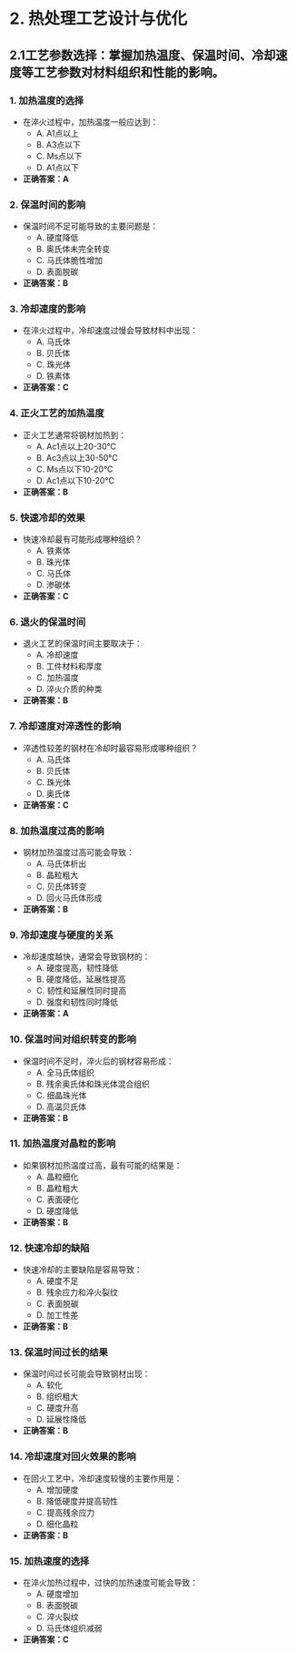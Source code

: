 # 2. **热处理工艺设计与优化**
## 2.1**工艺参数选择**：掌握加热温度、保温时间、冷却速度等工艺参数对材料组织和性能的影响。
### 1. **加热温度的选择**
   - 在淬火过程中，加热温度一般应达到：
     - A. A1点以上
     - B. A3点以下
     - C. Ms点以下
     - D. A1点以下
   - **正确答案：A**

### 2. **保温时间的影响**
   - 保温时间不足可能导致的主要问题是：
     - A. 硬度降低
     - B. 奥氏体未完全转变
     - C. 马氏体脆性增加
     - D. 表面脱碳
   - **正确答案：B**

### 3. **冷却速度的影响**
   - 在淬火过程中，冷却速度过慢会导致材料中出现：
     - A. 马氏体
     - B. 贝氏体
     - C. 珠光体
     - D. 铁素体
   - **正确答案：C**

### 4. **正火工艺的加热温度**
   - 正火工艺通常将钢材加热到：
     - A. Ac1点以上20-30°C
     - B. Ac3点以上30-50°C
     - C. Ms点以下10-20°C
     - D. Ac1点以下10-20°C
   - **正确答案：B**

### 5. **快速冷却的效果**
   - 快速冷却最有可能形成哪种组织？
     - A. 铁素体
     - B. 珠光体
     - C. 马氏体
     - D. 渗碳体
   - **正确答案：C**

### 6. **退火的保温时间**
   - 退火工艺的保温时间主要取决于：
     - A. 冷却速度
     - B. 工件材料和厚度
     - C. 加热温度
     - D. 淬火介质的种类
   - **正确答案：B**

### 7. **冷却速度对淬透性的影响**
   - 淬透性较差的钢材在冷却时最容易形成哪种组织？
     - A. 马氏体
     - B. 贝氏体
     - C. 珠光体
     - D. 奥氏体
   - **正确答案：C**

### 8. **加热温度过高的影响**
   - 钢材加热温度过高可能会导致：
     - A. 马氏体析出
     - B. 晶粒粗大
     - C. 贝氏体转变
     - D. 回火马氏体形成
   - **正确答案：B**

### 9. **冷却速度与硬度的关系**
   - 冷却速度越快，通常会导致钢材的：
     - A. 硬度提高，韧性降低
     - B. 硬度降低，延展性提高
     - C. 韧性和延展性同时提高
     - D. 强度和韧性同时降低
   - **正确答案：A**

### 10. **保温时间对组织转变的影响**
   - 保温时间不足时，淬火后的钢材容易形成：
     - A. 全马氏体组织
     - B. 残余奥氏体和珠光体混合组织
     - C. 细晶珠光体
     - D. 高温贝氏体
   - **正确答案：B**


### 11. **加热温度对晶粒的影响**
   - 如果钢材加热温度过高，最有可能的结果是：
     - A. 晶粒细化
     - B. 晶粒粗大
     - C. 表面硬化
     - D. 硬度降低
   - **正确答案：B**

### 12. **快速冷却的缺陷**
   - 快速冷却的主要缺陷是容易导致：
     - A. 硬度不足
     - B. 残余应力和淬火裂纹
     - C. 表面脱碳
     - D. 加工性差
   - **正确答案：B**

### 13. **保温时间过长的结果**
   - 保温时间过长可能会导致钢材出现：
     - A. 软化
     - B. 组织粗大
     - C. 硬度升高
     - D. 延展性降低
   - **正确答案：B**

### 14. **冷却速度对回火效果的影响**
   - 在回火工艺中，冷却速度较慢的主要作用是：
     - A. 增加硬度
     - B. 降低硬度并提高韧性
     - C. 提高残余应力
     - D. 细化晶粒
   - **正确答案：B**

### 15. **加热速度的选择**
   - 在淬火加热过程中，过快的加热速度可能会导致：
     - A. 硬度增加
     - B. 表面脱碳
     - C. 淬火裂纹
     - D. 马氏体组织减弱
   - **正确答案：C**